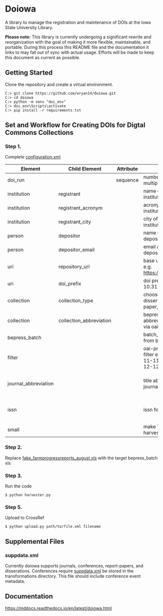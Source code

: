# Doiowa

A library to manage the registration and maintenance of DOIs at the Iowa
State University Library.

**Please note:** This library is currently undergoing a significant rewrite
and reorganization with the goal of making it more flexible, maintainable,
and portable. During this process this README file and the documentation
it links to may fall out of sync with actual usage. Efforts will be made to
keep this document as current as possible.

## Getting Started

Clone the repository and create a virtual environment.

``` {.sourceCode .console}
C:> git clone https://github.com/wryan14/doiowa.git
C:> cd doiowa
C:> python -m venv "doi_env"
C:> doi_env\Scripts\activate
C:> pip install -r requirements.txt
```

## Set and Workflow for Creating DOIs for Digtal Commons Collections

### Step 1. 

Complete [configuration.xml](infiles/configuration.xml)


| Element | Child Element | Attribute | Description | Required |
|----------------------|-------------------------|-----------|------------------------------------------------------------------------|------------------------------------|
| doi_run |  | sequence | numbered order for multiple transformations | TRUE |
| institution | registrant |  | name of registering institution | TRUE |
| institution | registrant_acronym |  | acronym of registering institution | TRUE |
| institution | registrant_city |  | city of registering institution | TRUE |
| person | depositor |  | name of person depositing metadata | TRUE |
| person | depositor_email |  | email address of person depositing metadata | TRUE |
| uri | repository_url |  | base url of repository. e.g. https://lib.dr.iastate.edu/ | TRUE |
| uri | doi_prefix |  | doi prefix. e.g. 10.31274 | TRUE |
| collection | collection_type |  | choose journal, dissertation, report-paper, or conference | TRUE |
| collection | collection_abbreviation |  | bepress collection abbreviation as found via oai-pmh | TRUE |
| bepress_batch |  |  | batch_revise xls report from bepress | TRUE |
| filter |  |  | oai-pmh formatted date filter e.g.from=2018-11-11&amp;until=2018-12-12 | FALSE |
| journal_abbreviation |  |  | title abbreviation for journals | True for journals; Otherwise False |
| issn |  |  | issn for journals | True for journals; Otherwise False |
| small |  |  | make True if oai-pmh harvest < 100 records | TRUE |


### Step 2. 
Replace [fake_farmprogressreports_august.xls](infiles/fake_farmprogressreports_august.xls) with the target bepress_batch xls

### Step 3. 
Run the code

``` {.sourceCode .console}
$ python harvester.py
```

### Step 5. 
Upload to CrossRef 

``` {.sourceCode .console}
$ python upload.py path/to/file.xml filename 
```

## Supplemental Files


### suppdata.xml

Currently doiowa supports journals, conferences, report-papers, and disserations.
Conferences require [suppdata.xml](transformations/suppdata.xml) be stored in the 
transformations directory.  This file should include conference event metadata. 

## Documentation

https://mddocs.readthedocs.io/en/latest/doiowa.html
